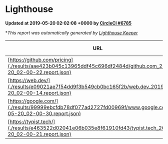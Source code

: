 
# Lighthouse

**Updated at 2019-05-20 02:02:08 +0000 by [CircleCI #6785](https://circleci.com/gh/ItinerisLtd/lighthouse-keeper-example/6785)**

**This report was automatically generated by [Lighthouse Keeper](https://github.com/itinerisltd/lighthouse-keeper)*

| URL | Performance | Accessibility | Best Practices | SEO | PWA | Updated At |
| --- | --- | --- | --- | --- | --- | --- |
| [https://github.com/pricing](./results/aae423b045c13965ddf45c696df2484d/github.com_2019-05-20_02-00-22.report.json) | 0.85 | 0.93 | 0.93 | 0.92 | 0.56 | 2019-05-20T02:00:22.143Z |
| [https://web.dev/](./results/e09021ae7f54dd9f3b549cb0bc165f2b/web.dev_2019-05-20_02-00-14.report.json) | 0.93 | 0.9 | 1 | 0.96 | 1 | 2019-05-20T02:00:14.487Z |
| [https://google.com/](./results/99999ebcfdb78df077ad2727fd00969f/www.google.com_2019-05-20_02-00-30.report.json) | 0.96 | 0.86 | 0.93 | 0.83 | 0.56 | 2019-05-20T02:00:30.017Z |
| [https://typist.tech/](./results/e463522d02041e06b035e8f61910fd43/typist.tech_2019-05-20_02-00-21.report.json) | 1 |  |  |  |  | 2019-05-20T02:00:21.427Z |
